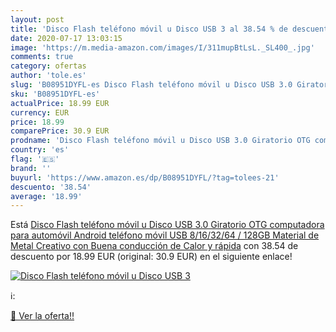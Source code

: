 ```yaml
---
layout: post
title: 'Disco Flash teléfono móvil u Disco USB 3 al 38.54 % de descuento'
date: 2020-07-17 13:03:15
image: 'https://m.media-amazon.com/images/I/311mupBtLsL._SL400_.jpg'
comments: true
category: ofertas
author: 'tole.es'
slug: 'B08951DYFL-es Disco Flash teléfono móvil u Disco USB 3.0 Giratorio OTG...'
sku: 'B08951DYFL-es'
actualPrice: 18.99 EUR
currency: EUR
price: 18.99
comparePrice: 30.9 EUR
prodname: 'Disco Flash teléfono móvil u Disco USB 3.0 Giratorio OTG computadora para automóvil Android teléfono móvil USB 8/16/32/64 / 128GB Material de Metal Creativo con Buena conducción de Calor y rápida'
country: 'es'
flag: '🇪🇸'
brand: ''
buyurl: 'https://www.amazon.es/dp/B08951DYFL/?tag=tolees-21'
descuento: '38.54'
average: '18.99'
---
```


Está [Disco Flash teléfono móvil u Disco USB 3.0 Giratorio OTG computadora para automóvil Android teléfono móvil USB 8/16/32/64 / 128GB Material de Metal Creativo con Buena conducción de Calor y rápida](https://www.amazon.es/dp/B08951DYFL/?tag=tolees-21) con 38.54 de descuento por 18.99 EUR (original: 30.9 EUR) en el siguiente enlace!

[![Disco Flash teléfono móvil u Disco USB 3](https://m.media-amazon.com/images/I/311mupBtLsL._SL400_.jpg)](https://www.amazon.es/dp/B08951DYFL/?tag=tolees-21)

ℹ️:


[🛒 Ver la oferta!!](https://www.amazon.es/dp/B08951DYFL/?tag=tolees-21)
